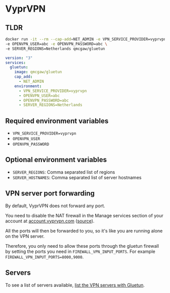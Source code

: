 # VyprVPN

## TLDR

```sh
docker run -it --rm --cap-add=NET_ADMIN -e VPN_SERVICE_PROVIDER=vyprvpn \
-e OPENVPN_USER=abc -e OPENVPN_PASSWORD=abc \
-e SERVER_REGIONS=Netherlands qmcgaw/gluetun
```

```yml
version: "3"
services:
  gluetun:
    image: qmcgaw/gluetun
    cap_add:
      - NET_ADMIN
    environment:
      - VPN_SERVICE_PROVIDER=vyprvpn
      - OPENVPN_USER=abc
      - OPENVPN_PASSWORD=abc
      - SERVER_REGIONS=Netherlands
```

## Required environment variables

- `VPN_SERVICE_PROVIDER=vyprvpn`
- `OPENVPN_USER`
- `OPENVPN_PASSWORD`

## Optional environment variables

- `SERVER_REGIONS`: Comma separated list of regions
- `SERVER_HOSTNAMES`: Comma separated list of server hostnames

## VPN server port forwarding

By default, VyprVPN does not forward any port.

You need to disable the NAT firewall in the Manage services section of your account at [account.vyprvpn.com](https://account.vyprvpn.com/) ([source](https://support.vyprvpn.com/hc/en-us/articles/360039668472-Does-VyprVPN-support-Port-Forwarding-)).

All the ports will then be forwarded to you, so it's like you are running alone on the VPN server.

Therefore, you only need to allow these ports through the gluetun firewall by setting the ports you need in `FIREWALL_VPN_INPUT_PORTS`.
For example `FIREWALL_VPN_INPUT_PORTS=8000,9000`.

## Servers

To see a list of servers available, [list the VPN servers with Gluetun](../servers.md#list-of-vpn-servers).

